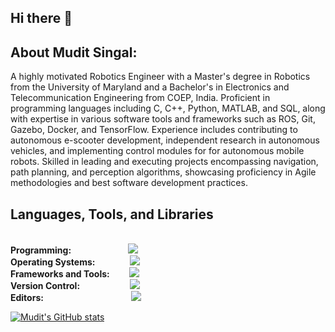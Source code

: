 ## Hi there 👋

<!--
**muditsingal/muditsingal** is a ✨ _special_ ✨ repository because its `README.md` (this file) appears on your GitHub profile.

-->

## About Mudit Singal:

A highly motivated Robotics Engineer with a Master's degree in Robotics from the University of Maryland and a Bachelor's in Electronics and Telecommunication Engineering from COEP, India. Proficient in programming languages including C, C++, Python, MATLAB, and SQL, along with expertise in various software tools and frameworks such as ROS, Git, Gazebo, Docker, and TensorFlow. Experience includes contributing to autonomous e-scooter development, independent research in autonomous vehicles, and implementing control modules for for autonomous mobile robots. Skilled in leading and executing projects encompassing navigation, path planning, and perception algorithms, showcasing proficiency in Agile methodologies and best software development practices.


<h2>Languages, Tools, and Libraries</h2>
<br/>
<div align="left">
    <b>Programming: &emsp;&emsp;&emsp;&emsp;&emsp;&emsp;&nbsp;</b><img src="https://skillicons.dev/icons?i=python,cpp,c,matlab,bash,cmake" /><br>
    <b>Operating Systems: &emsp;&emsp;&emsp;&ensp;&nbsp;</b><img src="https://skillicons.dev/icons?i=linux,ubuntu,arch,windows" /><br>
    <b>Frameworks and Tools: &emsp;&emsp;</b><img src="https://skillicons.dev/icons?i=ros,opencv,pytorch,tensorflow,unity,postgres" /><br>
    <b>Version Control: &emsp;&emsp;&emsp;&emsp;&emsp;&ensp;</b><img src="https://skillicons.dev/icons?i=docker,github,git,jenkins" /><br>
    <b>Editors: &emsp;&emsp;&emsp;&emsp;&emsp;&emsp;&emsp;&emsp;&emsp;&ensp;&nbsp;</b><img src="https://skillicons.dev/icons?i=vscode,arduino,anaconda,latex,visualstudio,sublime"/><br>

</div>


[![Mudit's GitHub stats](https://github-readme-stats.vercel.app/api?username=muditsingal&theme=tokyonight&show_icons=true)](https://github.com/anuraghazra/github-readme-stats)


<!--
Related source is from: https://kilienazure.com/github-profile-readme/
-->
